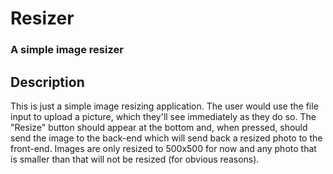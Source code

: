 # Resizer
### A simple image resizer

## Description
This is just a simple image resizing application. The user would use the file input to upload a picture, which they'll see immediately as they do so.
The "Resize" button should appear at the bottom and, when pressed, should send the image to the back-end which will send back a resized photo to the
front-end. Images are only resized to 500x500 for now and any photo that is smaller than that will not be resized (for obvious reasons).


